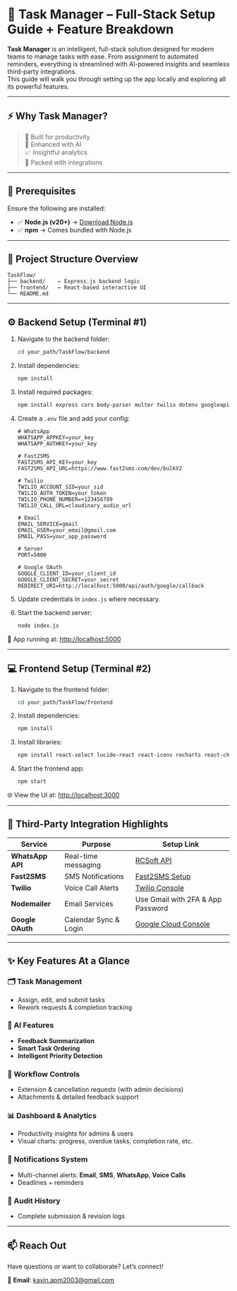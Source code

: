 # 🚀 Task Manager – Full-Stack Setup Guide + Feature Breakdown

**Task Manager** is an intelligent, full-stack solution designed for modern teams to manage tasks with ease. From assignment to automated reminders, everything is streamlined with AI-powered insights and seamless third-party integrations.  
This guide will walk you through setting up the app locally and exploring all its powerful features.

---

## ⚡️ Why Task Manager?

> 💼 Built for productivity  
> 🤖 Enhanced with AI  
> 📈 Insightful analytics  
> 🔗 Packed with integrations

---

## 🔧 Prerequisites

Ensure the following are installed:

- ✅ **Node.js (v20+)** → [Download Node.js](https://nodejs.org/)
- ✅ **npm** → Comes bundled with Node.js

---

## 📁 Project Structure Overview

```
TaskFlow/
├── backend/    ← Express.js backend logic
├── frontend/   ← React-based interactive UI
└── README.md
```

---

## ⚙️ Backend Setup (Terminal #1)

1. Navigate to the backend folder:
   ```bash
   cd your_path/TaskFlow/backend
   ```

2. Install dependencies:
   ```bash
   npm install
   ```

3. Install required packages:
   ```bash
   npm install express cors body-parser multer twilio dotenv googleapis fast2sms
   ```

4. Create a `.env` file and add your config:
   ```env
   # WhatsApp
   WHATSAPP_APPKEY=your_key
   WHATSAPP_AUTHKEY=your_key

   # Fast2SMS
   FAST2SMS_API_KEY=your_key
   FAST2SMS_API_URL=https://www.fast2sms.com/dev/bulkV2

   # Twilio
   TWILIO_ACCOUNT_SID=your_sid
   TWILIO_AUTH_TOKEN=your_token
   TWILIO_PHONE_NUMBER=+123456789
   TWILIO_CALL_URL=cloudinary_audio_url

   # Email
   EMAIL_SERVICE=gmail
   EMAIL_USER=your_email@gmail.com
   EMAIL_PASS=your_app_password

   # Server
   PORT=5000

   # Google OAuth
   GOOGLE_CLIENT_ID=your_client_id
   GOOGLE_CLIENT_SECRET=your_secret
   REDIRECT_URI=http://localhost:5000/api/auth/google/callback
   ```

5. Update credentials in `index.js` where necessary.

6. Start the backend server:
   ```bash
   node index.js
   ```

🔗 App running at: [http://localhost:5000](http://localhost:5000)

---

## 💻 Frontend Setup (Terminal #2)

1. Navigate to the frontend folder:
   ```bash
   cd your_path/TaskFlow/frontend
   ```

2. Install dependencies:
   ```bash
   npm install
   ```

3. Install libraries:
   ```bash
   npm install react-select lucide-react react-icons recharts react-chartjs-2 chart.js react-toastify tone date-fns
   ```

4. Start the frontend app:
   ```bash
   npm start
   ```

🌐 View the UI at: [http://localhost:3000](http://localhost:3000)

---

## 🔌 Third-Party Integration Highlights

| Service           | Purpose               | Setup Link |
|------------------|------------------------|-------------|
| **WhatsApp API** | Real-time messaging     | [RCSoft API](https://whats-api.rcsoft.in/user/dashboard) |
| **Fast2SMS**     | SMS Notifications       | [Fast2SMS Setup](https://www.fast2sms.com/dashboard/dlt-intro) |
| **Twilio**       | Voice Call Alerts       | [Twilio Console](https://console.twilio.com/) |
| **Nodemailer**   | Email Services          | Use Gmail with 2FA & App Password |
| **Google OAuth** | Calendar Sync & Login   | [Google Cloud Console](https://console.cloud.google.com/) |

---

## ✨ Key Features At a Glance

### 🗂️ Task Management
- Assign, edit, and submit tasks
- Rework requests & completion tracking

### 🤖 AI Features
- **Feedback Summarization**
- **Smart Task Ordering**
- **Intelligent Priority Detection**

### 🔁 Workflow Controls
- Extension & cancellation requests (with admin decisions)
- Attachments & detailed feedback support

### 📊 Dashboard & Analytics
- Productivity insights for admins & users
- Visual charts: progress, overdue tasks, completion rate, etc.

### 🔔 Notifications System
- Multi-channel alerts: **Email**, **SMS**, **WhatsApp**, **Voice Calls**
- Deadlines + reminders

### 🧾 Audit History
- Complete submission & revision logs

---

## 📫 Reach Out

Have questions or want to collaborate? Let’s connect!

📧 **Email**: [kavin.apm2003@gmail.com](mailto:kavin.apm2003@gmail.com)